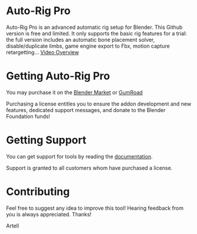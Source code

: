 Auto-Rig Pro
==========

Auto-Rig Pro is an advanced automatic rig setup for Blender.
This Github version is free and limited. It only supports the basic rig features for a trial: the full version includes an automatic bone placement solver, disable/duplicate limbs, game engine export to Fbx, motion capture retargetting...
[Video Overview](https://youtu.be/dJTo-yllFm4)

# Getting Auto-Rig Pro
You may purchase it on the [Blender Market](https://blendermarket.com/products/auto-rig-pro?ref=46) or [GumRoad](https://gumroad.com/l/auto-rig-pro)

Purchasing a license entitles you to ensure the addon development and new features, dedicated support messages, and donate to the Blender Foundation funds!

# Getting Support
You can get support for tools by reading the [documentation](http://www.lucky3d.fr/auto-rig-pro/doc/).

Support is granted to all customers whom have purchased a license.

# Contributing
Feel free to suggest any idea to improve this tool! Hearing feedback from you is always appreciated.
Thanks!

Artell
